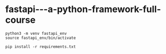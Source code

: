 # fastapi---a-python-framework-full-course


```
python3 -m venv fastapi_env
source fastapi_env/bin/activate

pip install -r requirements.txt
```
